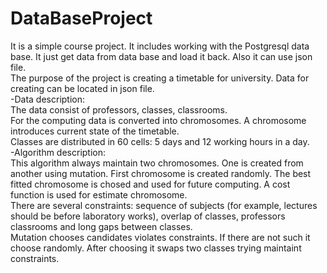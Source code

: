 # DataBaseProject
It is a simple course project. It includes working with the Postgresql data base. It just get data from data base and load it back. Also it can use json file.  
The purpose of the project is creating a timetable for university. Data for creating can be located in json file.   
-Data description:  
  The data consist of professors, classes, classrooms.    
  For the computing data is converted into chromosomes. A chromosome introduces current state of the timetable.   
  Classes are distributed in 60 cells: 5 days and 12 working hours in a day.  
-Algorithm description:  
  This algorithm always maintain two chromosomes. One is created from another using mutation. First chromosome is created randomly. The best fitted chromosome     is chosed and used for future computing. A       cost function is used for estimate chromosome.  
  There are several constraints: sequence of subjects (for example, lectures should be before laboratory works), overlap of classes, professors classrooms and     long gaps between classes.  
  Mutation chooses candidates violates constraints. If there are not such it choose randomly. After choosing it swaps two classes trying maintaint constraints.  
